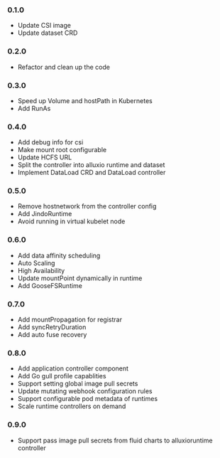 ### 0.1.0

* Update CSI image
* Update dataset CRD

### 0.2.0

* Refactor and clean up the code


### 0.3.0

* Speed up Volume and hostPath in Kubernetes
* Add RunAs


### 0.4.0

* Add debug info for csi
* Make mount root configurable
* Update HCFS URL
* Split the controller into alluxio runtime and dataset
* Implement DataLoad CRD and DataLoad controller


### 0.5.0

* Remove hostnetwork from the controller config
* Add JindoRuntime
* Avoid running in virtual kubelet node

### 0.6.0

* Add data affinity scheduling
* Auto Scaling
* High Availability
* Update mountPoint dynamically in runtime
* Add GooseFSRuntime

### 0.7.0

* Add mountPropagation for registrar
* Add syncRetryDuration
* Add auto fuse recovery

### 0.8.0

* Add application controller component
* Add Go gull profile capablities
* Support setting global image pull secrets
* Update mutating webhook configuration rules
* Support configurable pod metadata of runtimes
* Scale runtime controllers on demand

### 0.9.0
* Support pass image pull secrets from fluid charts to alluxioruntime controller